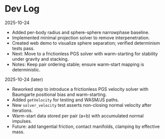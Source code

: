 # Dev Log

2025-10-24

- Added per-body radius and sphere-sphere narrowphase baseline.
- Implemented minimal projection solver to remove interpenetration.
- Created web demo to visualize sphere separation; verified determinism tests pass.
- Next: Move to a frictionless PGS solver with warm-starting for stability under gravity and stacking.
- Notes: Keep pair ordering stable; ensure warm-start mapping is deterministic.

2025-10-24 (later)

- Reworked step to introduce a frictionless PGS velocity solver with Baumgarte positional bias and warm-starting.
- Added `getVelocity` for testing and WASM/JS paths.
- New `solver_velocity` test asserts non-closing normal velocity after iterations.
- Warm-start data stored per pair (a<b) with accumulated normal impulses.
- Future: add tangential friction, contact manifolds, clamping by effective mass.
